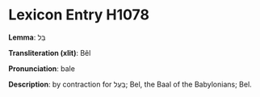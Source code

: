 # Lexicon Entry H1078

**Lemma**: בֵּל

**Transliteration (xlit)**: Bêl

**Pronunciation**: bale

**Description**:
by contraction for בַּעַל; Bel, the Baal of the Babylonians; Bel.
